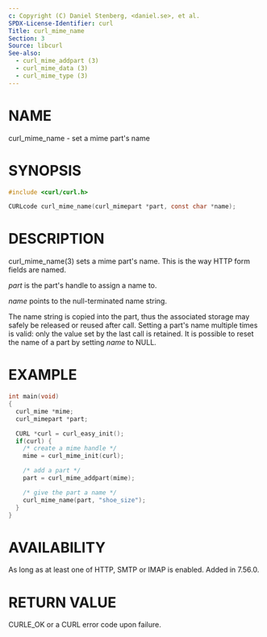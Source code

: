 ```yaml
---
c: Copyright (C) Daniel Stenberg, <daniel.se>, et al.
SPDX-License-Identifier: curl
Title: curl_mime_name
Section: 3
Source: libcurl
See-also:
  - curl_mime_addpart (3)
  - curl_mime_data (3)
  - curl_mime_type (3)
---
```


# NAME

curl_mime_name - set a mime part's name

# SYNOPSIS

~~~c
#include <curl/curl.h>

CURLcode curl_mime_name(curl_mimepart *part, const char *name);
~~~

# DESCRIPTION

curl_mime_name(3) sets a mime part's name. This is the way HTTP form
fields are named.

*part* is the part's handle to assign a name to.

*name* points to the null-terminated name string.

The name string is copied into the part, thus the associated storage may
safely be released or reused after call. Setting a part's name multiple times
is valid: only the value set by the last call is retained. It is possible to
reset the name of a part by setting *name* to NULL.

# EXAMPLE

~~~c
int main(void)
{
  curl_mime *mime;
  curl_mimepart *part;

  CURL *curl = curl_easy_init();
  if(curl) {
    /* create a mime handle */
    mime = curl_mime_init(curl);

    /* add a part */
    part = curl_mime_addpart(mime);

    /* give the part a name */
    curl_mime_name(part, "shoe_size");
  }
}
~~~

# AVAILABILITY

As long as at least one of HTTP, SMTP or IMAP is enabled. Added in 7.56.0.

# RETURN VALUE

CURLE_OK or a CURL error code upon failure.
